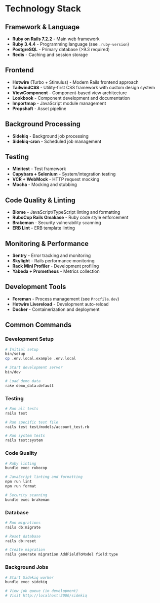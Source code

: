 # Technology Stack

## Framework & Language
- **Ruby on Rails 7.2.2** - Main web framework
- **Ruby 3.4.4** - Programming language (see `.ruby-version`)
- **PostgreSQL** - Primary database (>9.3 required)
- **Redis** - Caching and session storage

## Frontend
- **Hotwire** (Turbo + Stimulus) - Modern Rails frontend approach
- **TailwindCSS** - Utility-first CSS framework with custom design system
- **ViewComponent** - Component-based view architecture
- **Lookbook** - Component development and documentation
- **Importmap** - JavaScript module management
- **Propshaft** - Asset pipeline

## Background Processing
- **Sidekiq** - Background job processing
- **Sidekiq-cron** - Scheduled job management

## Testing
- **Minitest** - Test framework
- **Capybara + Selenium** - System/integration testing
- **VCR + WebMock** - HTTP request mocking
- **Mocha** - Mocking and stubbing

## Code Quality & Linting
- **Biome** - JavaScript/TypeScript linting and formatting
- **RuboCop Rails Omakase** - Ruby code style enforcement
- **Brakeman** - Security vulnerability scanning
- **ERB Lint** - ERB template linting

## Monitoring & Performance
- **Sentry** - Error tracking and monitoring
- **Skylight** - Rails performance monitoring
- **Rack Mini Profiler** - Development profiling
- **Yabeda + Prometheus** - Metrics collection

## Development Tools
- **Foreman** - Process management (see `Procfile.dev`)
- **Hotwire Livereload** - Development auto-reload
- **Docker** - Containerization and deployment

## Common Commands

### Development Setup
```bash
# Initial setup
bin/setup
cp .env.local.example .env.local

# Start development server
bin/dev

# Load demo data
rake demo_data:default
```

### Testing
```bash
# Run all tests
rails test

# Run specific test file
rails test test/models/account_test.rb

# Run system tests
rails test:system
```

### Code Quality
```bash
# Ruby linting
bundle exec rubocop

# JavaScript linting and formatting
npm run lint
npm run format

# Security scanning
bundle exec brakeman
```

### Database
```bash
# Run migrations
rails db:migrate

# Reset database
rails db:reset

# Create migration
rails generate migration AddFieldToModel field:type
```

### Background Jobs
```bash
# Start Sidekiq worker
bundle exec sidekiq

# View job queue (in development)
# Visit http://localhost:3000/sidekiq
```
